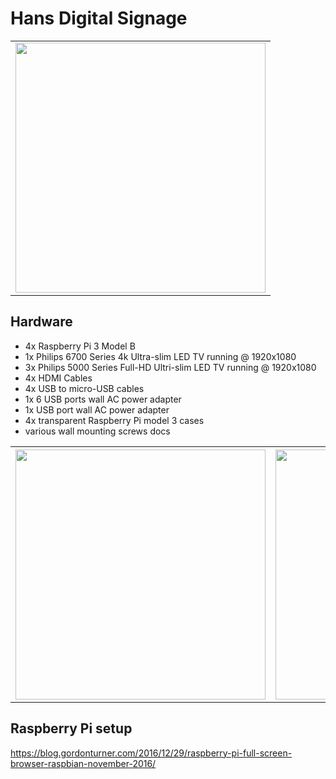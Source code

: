 # Hans Digital Signage


<table style="width:100%">
	<tr>
		<td align="center">
			<image src="https://ivanplex.github.io/HANS_Notice_board/images/store_front_1.jpg" height="400px"/>
		</td>
	</tr>
</table>

## Hardware

- 4x Raspberry Pi 3 Model B
- 1x Philips 6700 Series 4k Ultra-slim LED TV running @ 1920x1080
- 3x Philips 5000 Series Full-HD Ultri-slim LED TV running @ 1920x1080
- 4x HDMI Cables
- 4x USB to micro-USB cables
- 1x 6 USB ports wall AC power adapter
- 1x USB port wall AC power adapter
- 4x transparent Raspberry Pi model 3 cases
- various wall mounting screws docs


<table style="width:100%">
  <tr>
    <th>
    	<image src="https://ivanplex.github.io/HANS_Notice_board/images/wires_1.jpg" height="400px"/>
    </th>
    <th>
    	<image src="https://ivanplex.github.io/HANS_Notice_board/images/wires_2.jpg" height="400px"/>
    </th> 
  </tr>
</table>


## Raspberry Pi setup
https://blog.gordonturner.com/2016/12/29/raspberry-pi-full-screen-browser-raspbian-november-2016/
